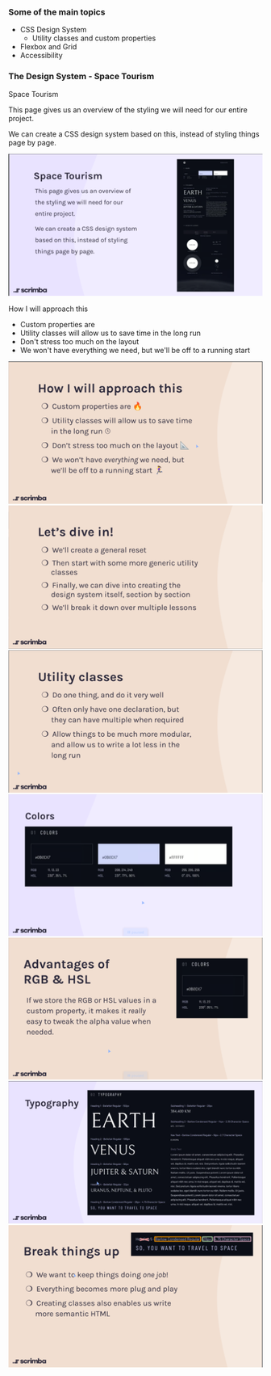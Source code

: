 ### Some of the main topics
 - CSS Design System
    +  Utility classes and custom properties
 - Flexbox and Grid
 - Accessibility


### The Design System - Space Tourism

Space Tourism

This page gives us an overview of
the styling we will need for our
entire project.

We can create a CSS design system
based on this, instead of styling
things page by page.

<img src="outside-img/the-design-system-space-tourism.png">

How I will approach this

- Custom properties are
- Utility classes will allow us to save time
in the long run
- Don't stress too much on the layout
- We won't have everything we need, but
we'll be off to a running start

<img src="outside-img/how-I-will-approach-this.png">

<img src="outside-img/lets-dive-in.png">

<img src="outside-img/utility-classes.png">

<img src="outside-img/color.png">

<img src="outside-img/tick-using-rgb-or-hsl.png">

<img src="outside-img/typography.png">

<img src="outside-img/break-things-up.png">








